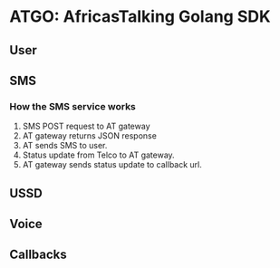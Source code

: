 # ATGO: AfricasTalking Golang SDK

## User

## SMS

### How the SMS service works

1. SMS POST request to AT gateway
2. AT gateway returns JSON response
3. AT sends SMS to user.
4. Status update from Telco to AT gateway.
5. AT gateway sends status update to callback url.

## USSD

## Voice

## Callbacks
